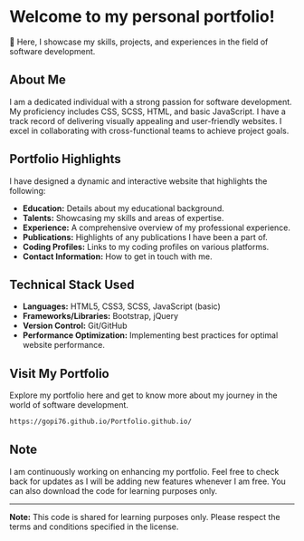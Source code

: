 # Welcome to my personal portfolio!

 
🚀 Here, I showcase my skills, projects, and experiences in the field of software development.

## About Me

I am a dedicated individual with a strong passion for software development. My proficiency includes CSS, SCSS, HTML, and basic JavaScript. I have a track record of delivering visually appealing and user-friendly websites. I excel in collaborating with cross-functional teams to achieve project goals.

## Portfolio Highlights

I have designed a dynamic and interactive website that highlights the following:

- **Education:** Details about my educational background.
- **Talents:** Showcasing my skills and areas of expertise.
- **Experience:** A comprehensive overview of my professional experience.
- **Publications:** Highlights of any publications I have been a part of.
- **Coding Profiles:** Links to my coding profiles on various platforms.
- **Contact Information:** How to get in touch with me.

## Technical Stack Used

- **Languages:** HTML5, CSS3, SCSS, JavaScript (basic)
- **Frameworks/Libraries:** Bootstrap, jQuery
- **Version Control:** Git/GitHub
- **Performance Optimization:** Implementing best practices for optimal website performance.

## Visit My Portfolio

Explore my portfolio here and get to know more about my journey in the world of software development.
```bash
https://gopi76.github.io/Portfolio.github.io/
```

## Note

I am continuously working on enhancing my portfolio. Feel free to check back for updates as I will be adding new features whenever I am free. You can also download the code for learning purposes only.

---

**Note:** This code is shared for learning purposes only. Please respect the terms and conditions specified in the license.

